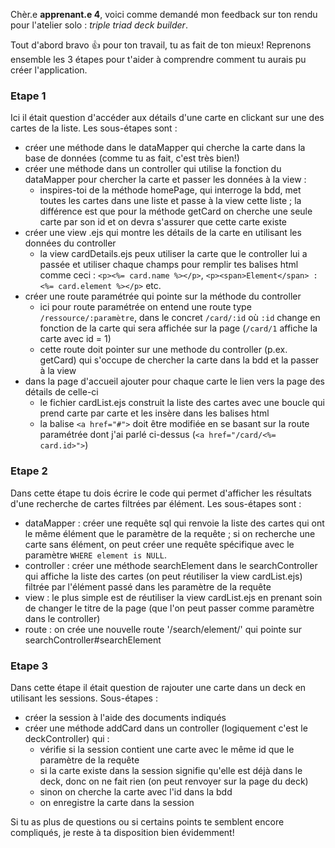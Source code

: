 Chèr.e **apprenant.e 4**, voici comme demandé mon feedback sur ton rendu pour l'atelier solo : *triple triad deck builder*.

Tout d'abord bravo 👍 pour ton travail, tu as fait de ton mieux!
Reprenons ensemble les 3 étapes pour t'aider à comprendre comment tu aurais pu créer l'application.

### Etape 1
Ici il était question d'accéder aux détails d'une carte en clickant sur une des cartes de la liste. Les sous-étapes sont :
* créer une méthode dans le dataMapper qui cherche la carte dans la base de données (comme tu as fait, c'est très bien!)
* créer une méthode dans un controller qui utilise la fonction du dataMapper pour chercher la carte et passer les données à la view :
  * inspires-toi de la méthode homePage, qui interroge la bdd, met toutes les cartes dans une liste et passe à la view cette liste ; la différence est que pour la méthode getCard on cherche une seule carte par son id et on devra s'assurer que cette carte existe
* créer une view .ejs qui montre les détails de la carte en utilisant les données du controller
  * la view cardDetails.ejs peux utiliser la carte que le controller lui a passée et utiliser chaque champs pour remplir tes balises html comme ceci : `<p><%= card.name %></p>`, `<p><span>Element</span> : <%= card.element %></p>` etc.
* créer une route paramétrée qui pointe sur la méthode du controller
  * ici pour route paramétrée on entend une route type `/ressource/:paramètre`, dans le concret `/card/:id` où `:id` change en fonction de la carte qui sera affichée sur la page (`/card/1` affiche la carte avec id = 1)
  * cette route doit pointer sur une methode du controller (p.ex. getCard) qui s'occupe de chercher la carte dans la bdd et la passer à la view
* dans la page d'accueil ajouter pour chaque carte le lien vers la page des détails de celle-ci
  * le fichier cardList.ejs construit la liste des cartes avec une boucle qui prend carte par carte et les insère dans les balises html
  * la balise `<a href="#">` doit être modifiée en se basant sur la route paramétrée dont j'ai parlé ci-dessus (`<a href="/card/<%= card.id>">`) 

### Etape  2
Dans cette étape tu dois écrire le code qui permet d'afficher les résultats d'une recherche de cartes filtrées par élément. Les sous-étapes sont :
* dataMapper : créer une requête sql qui renvoie la liste des cartes qui ont le même élément que le paramètre de la requête ; si on recherche une carte sans élément, on peut créer une requête spécifique avec le paramètre `WHERE element is NULL`.
* controller : créer une méthode searchElement dans le searchController qui affiche la liste des cartes (on peut réutiliser la view cardList.ejs) filtrée par l'élément passé dans les paramètre de la requête
* view : le plus simple est de réutiliser la view cardList.ejs en prenant soin de changer le titre de la page (que l'on peut passer comme paramètre dans le controller)
* route : on crée une nouvelle route '/search/element/' qui pointe sur searchController#searchElement

### Etape 3
Dans cette étape il était question de rajouter une carte dans un deck en utilisant les sessions. Sous-étapes :
* créer la session à l'aide des documents indiqués
* créer une méthode addCard dans un controller (logiquement c'est le deckController) qui :
  * vérifie si la session contient une carte avec le même id que le paramètre de la requête
  * si la carte existe dans la session signifie qu'elle est déjà dans le deck, donc on ne fait rien (on peut renvoyer sur la page du deck)
  * sinon on cherche la carte avec l'id dans la bdd
  * on enregistre la carte dans la session

Si tu as plus de questions ou si certains points te semblent encore compliqués, je reste à ta disposition bien évidemment!
